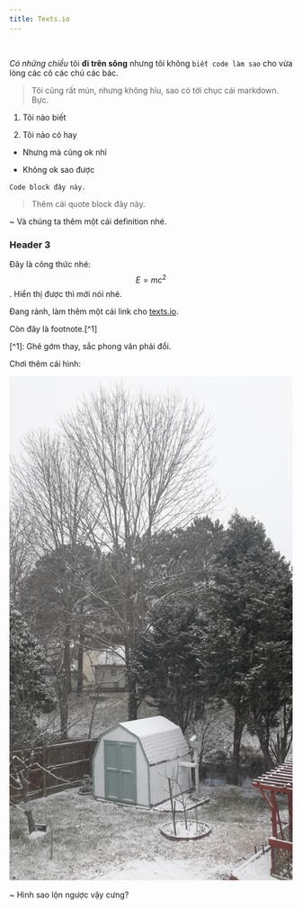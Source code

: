 ```yaml
---
title: Texts.io
---
```


 

*Có những chiều* tôi **đi trên sông** nhưng tôi không `biết code làm sao` cho
vừa lòng các cô các chú các bác.

>   Tôi cũng rất mún, nhưng không hỉu, sao có tới chục cái markdown. Bực.

1.  Tôi nào biết

2.  Tôi nào có hay

-   Nhưng mà cũng ok nhỉ

-   Không ok sao được

~~~~~~~~~~~~~~~~~~~~~~~~~~~~~~~~~~~~~~~~~~~~~~~~~~~~~~~~~~~~~~~~~~~~~~~~~~~~~~~~
Code block đây này.
~~~~~~~~~~~~~~~~~~~~~~~~~~~~~~~~~~~~~~~~~~~~~~~~~~~~~~~~~~~~~~~~~~~~~~~~~~~~~~~~

>   Thêm cái quote block đây này.

\~ Và chúng ta thêm một cái definition nhé.

### Header 3

Đây là công thức nhé: $$E=mc^2$$. Hiển thị được thì mới nói nhé.

Đang rảnh, làm thêm một cái link cho [texts.io](<%3Chttp://www.texts.io%3E>).

Còn đây là footnote.[\^1]

[\^1]: Ghê gớm thay, sắc phong vân phải đổi.

Chơi thêm cái hình:

![](../images/ab.jpg)

~   Hình sao lộn ngược vậy cưng?
